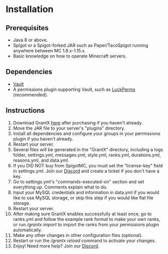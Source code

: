 # Installation

## Prerequisites
* Java 8 or above.
* Spigot or a Spigot-forked JAR such as Paper/TacoSpigot running anywhere between MC 1.8.x-1.15.x.
* Basic knowledge on how to operate Minecraft servers.

## Dependencies
* [Vault](https://dev.bukkit.org/projects/vault)
* A permissions plugin supporting Vault, such as [LuckPerms](https://www.spigotmc.org/resources/28140/) (recommended).

## Instructions
1. Download GrantX [here](https://demeng.dev/grantx) after purchasing if you haven't already.
2. Move the JAR file to your server's "plugins" directory.
3. Install all dependencies and configure your groups in your permissions plugin if you haven't already.
4. Restart your server.
5. Several files will be generated in the "GrantX" directory, including a logs folder, settings.yml, messages.yml, style.yml, ranks.yml, durations.yml, reasons.yml, and data.yml.
6. If you DID NOT buy from SpigotMC, you must set the "license-key" field in settings.yml. Join our [Discord](https://demeng.dev/discord) and create a ticket if you don't have a key.
7. Go to settings.yml's "commands-executed-on" section and set everything up. Comments explain what to do.
8. Input your MySQL credentials and information in data.yml if you would like to use MySQL storage, or skip this step if you would like flat file storage.
9. Restart your server.
10. After making sure GrantX enables successfully at least once, go to ranks.yml and follow the example rank format to make your own ranks, or run */grantx import* to import the ranks from your permissions plugin automatically.
11. Make any other changes in other configuration files (optional).
12. Restart or run the */grantx reload* command to activate your changes.
13. Enjoy! Need more help? Join our [Discord](https://demeng.dev/discord).

